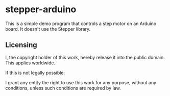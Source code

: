 # stepper-arduino
This is a simple demo program that controls a step motor on an Arduino board. It doesn't use the Stepper library.

## Licensing
I, the copyright holder of this work, hereby release it into the public domain. This applies worldwide.

If this is not legally possible:

I grant any entity the right to use this work for any purpose, without any conditions, unless such conditions are required by law.
